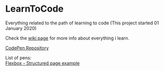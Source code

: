 # LearnToCode
Everything related to the path of learning to code (This project started 01 January 2020)  

Check the [wiki page](https://github.com/JoseVale-pt/LearnToCode/wiki) for more info about everything i learn.

[CodePen Repository](https://codepen.io/josevale-pt)

List of pens:  
[Flexbox - Structured page example](https://codepen.io/josevale-pt/pen/jOEQqgm)

